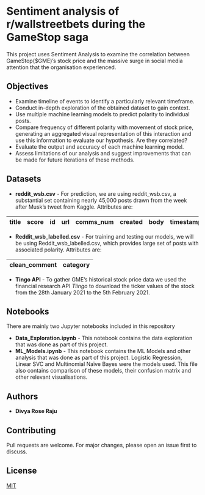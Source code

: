 # Sentiment analysis of r/wallstreetbets during the GameStop saga

This project uses Sentiment Analysis to examine the correlation between GameStop($GME)’s stock price and the massive surge in social media attention that the organisation experienced.

## Objectives

* Examine timeline of events to identify a particularly relevant timeframe.
* Conduct in-depth exploration of the obtained dataset to gain context.
* Use multiple machine learning models to predict polarity to individual posts.
* Compare frequency of different polarity with movement of stock price, generating an aggregated visual representation of this interaction and use this information to evaluate our hypothesis. Are they correlated?
* Evaluate the output and accuracy of each machine learning model.
* Assess limitations of our analysis and suggest improvements that can be made for future iterations of these methods.

## Datasets

* **reddit_wsb.csv** - For prediction, we are using reddit_wsb.csv, a substantial set containing nearly 45,000 posts drawn from the week after Musk’s tweet from Kaggle. Attributes are:

| title | score | id  | url | comms_num | created | body | timestamp |
|-------|-------|-----|-----|-----------|---------|------|-----------|

* **Reddit_wsb_labelled.csv** - For training and testing our models, we will be using Reddit_wsb_labelled.csv, which provides large set of posts with associated polarity. Attributes are:

| clean_comment | category |
|---------------|----------|

* **Tingo API** - To gather GME’s historical stock price data we used the financial research API *Tiingo* to download the ticker values of the stock from the 28th January 2021 to the 5th February 2021.


## Notebooks

There are mainly two Jupyter notebooks included in this repository

* **Data_Exploration.ipynb** -  This notebook contains the data exploration that was done as part of this project.
* **ML_Models.ipynb** -  This notebook contains the ML Models and other analysis that was done as part of this project. Logistic Regression, Linear SVC and Multinomial Naïve Bayes were the models used. This file also contains comparison of these models, their confusion matrix and other relevant visualisations.


## Authors

* **Divya Rose Raju**

## Contributing
Pull requests are welcome. For major changes, please open an issue first to discuss.

## License
[MIT](https://choosealicense.com/licenses/mit/)
